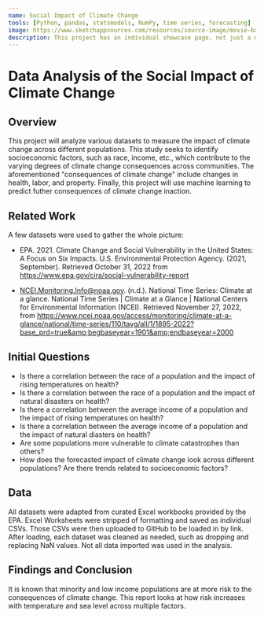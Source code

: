 ```yaml
---
name: Social Impact of Climate Change
tools: [Python, pandas, statsmodels, NumPy, time series, forecasting]
image: https://www.sketchappsources.com/resources/source-image/movie-badges-jurajjurik.png
description: This project has an individual showcase page, not just a direct link to the project site or repo. Now you have more space to describe your awesome project!
---
```


# Data Analysis of the Social Impact of Climate Change

## Overview

This project will analyze various datasets to measure the impact of climate change across different populations. This study seeks to identify socioeconomic factors, such as race, income, etc., which contribute to the varying degrees of climate change consequences across communities. The aforementioned "consequences of climate change" include changes in health, labor, and property. Finally, this project will use machine learning to predict futher consequences of climate change inaction. 

## Related Work
A few datasets were used to gather the whole picture: 
*   EPA. 2021. Climate Change and Social Vulnerability in the United States: A Focus on Six Impacts. U.S. Environmental Protection Agency. (2021, September). Retrieved October 31, 2022 from https://www.epa.gov/cira/social-vulnerability-report 


*   NCEI.Monitoring.Info@noaa.gov. (n.d.). National Time Series: Climate at a glance. National Time Series | Climate at a Glance | National Centers for Environmental Information (NCEI). Retrieved November 27, 2022, from https://www.ncei.noaa.gov/access/monitoring/climate-at-a-glance/national/time-series/110/tavg/all/1/1895-2022?base_prd=true&amp;begbaseyear=1901&amp;endbaseyear=2000 

## Initial Questions
*   Is there a correlation between the race of a population and the impact of rising temperatures on health? 
*   Is there a correlation between the race of a population and the impact of natural disasters on health?
*   Is there a correlation between the average income of a population and the impact of rising temperatures on health?
*   Is there a correlation between the average income of a population and the impact of natural diasters on health?
*   Are some populations more vulnerable to climate catastrophes than others?
*   How does the forecasted impact of climate change look across different populations? Are there trends related to socioeconomic factors? 

## Data
All datasets were adapted from curated Excel workbooks provided by the EPA. Excel Worksheets were stripped of formatting and saved as individual CSVs. Those CSVs were then uploaded to GitHub to be loaded in by link. After loading, each dataset was cleaned as needed, such as dropping and replacing NaN values. Not all data imported was used in the analysis. 

## Findings and Conclusion
It is known that minority and low income populations are at more risk to the consequences of climate change. This report looks at how risk increases with temperature and sea level across multiple factors.  
